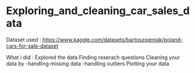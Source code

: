 # Exploring_and_cleaning_car_sales_data

Dataset used : https://www.kaggle.com/datasets/bartoszpieniak/poland-cars-for-sale-dataset

What i did : 
 Explored the data
 Finding reserach questions
 Cleaning your data by -handling missing data
                       -handling outliers
 Plotting your data
